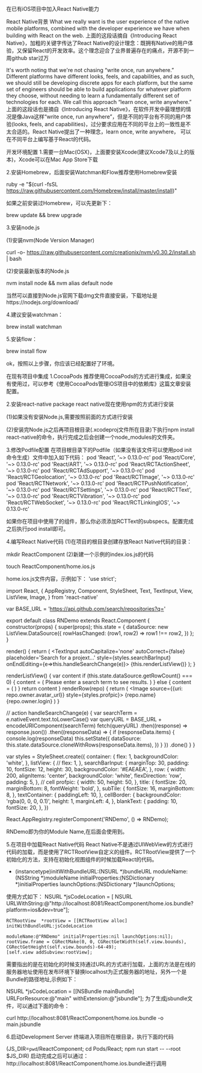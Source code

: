 在已有iOS项目中加入React Native能力

React Native背景
What we really want is the user experience of the native mobile platforms, combined with the developer experience we have when building with React on the web.
上面的这段话摘自《Introducing React Native》，加粗的关键字传达了React Native的设计理念：既拥有Native的用户体验，又保留React的开发效率。这个理念迎合了业界普遍存在的痛点，开源不到一周github star过万

It's worth noting that we're not chasing “write once, run anywhere.” Different platforms have different looks, feels, and capabilities, and as such, we should still be developing discrete apps for each platform, but the same set of engineers should be able to build applications for whatever platform they choose, without needing to learn a fundamentally different set of technologies for each. We call this approach “learn once, write anywhere.”
上面的这段话也是摘自《Introducing React Native》，在软件开发中最理想的情况是像Java这样“write once, run anywhere”，但是不同的平台有不同的用户体验(looks, feels, and capabilities)，过分要求应用在不同的平台上的一致性是不太合适的。React Native提出了一种理念，learn once, write anywhere， 可以在不同平台上编写基于React的代码。

开发环境配置
1.需要一台Mac(OSX)，上面要安装Xcode(建议Xcode7及以上的版本)，Xcode可以在Mac App Store下载

2.安装Homebrew，后面安装Watchman和Flow推荐使用Homebrew安装

ruby -e "$(curl -fsSL https://raw.githubusercontent.com/Homebrew/install/master/install)"

如果之前安装过Homebrew，可以先更新下：

brew update && brew upgrade

3.安装node.js

(1)安装nvm(Node Version Manager)

curl -o- https://raw.githubusercontent.com/creationix/nvm/v0.30.2/install.sh | bash

(2)安装最新版本的Node.js

nvm install node && nvm alias default node

当然可以直接到Node.js官网下载dmg文件直接安装，下载地址是https://nodejs.org/download/

4.建议安装watchman：

brew install watchman

5.安装flow：

brew install flow

ok，按照以上步骤，你应该已经配置好了环境。

在现有项目中集成
1.CocoaPods
推荐使用CocoaPods的方式进行集成，如果没有使用过，可以参考《使用CocoaPods管理iOS项目中的依赖库》这篇文章安装配置。

2.安装react-native package
react native现在使用npm的方式进行安装

(1)如果没有安装Node.js,需要按照前面的方式进行安装

(2)安装完Node.js之后再项目根目录(.xcodeproj文件所在目录)下执行npm install react-native的命令，执行完成之后会创建一个node_modules的文件夹。

3.修改Podfile配置
在项目根目录下的Podfile（如果没有该文件可以使用pod init命令生成）文件中加入如下代码：
pod 'React', '~> 0.13.0-rc'
pod 'React/Core', '~> 0.13.0-rc'
pod 'React/ART', '~> 0.13.0-rc'
pod 'React/RCTActionSheet', '~> 0.13.0-rc'
pod 'React/RCTAdSupport', '~> 0.13.0-rc'
pod 'React/RCTGeolocation', '~> 0.13.0-rc'
pod 'React/RCTImage', '~> 0.13.0-rc'
pod 'React/RCTNetwork', '~> 0.13.0-rc'
pod 'React/RCTPushNotification', '~> 0.13.0-rc'
pod 'React/RCTSettings', '~> 0.13.0-rc'
pod 'React/RCTText', '~> 0.13.0-rc'
pod 'React/RCTVibration', '~> 0.13.0-rc'
pod 'React/RCTWebSocket', '~> 0.13.0-rc'
pod 'React/RCTLinkingIOS', '~> 0.13.0-rc'

如果你在项目中使用了<Text>的组件，那么你必须添加RCTText的subspecs。配置完成之后执行pod install即可。

4.编写React Native代码
(1)在项目的根目录创建存放React Native代码的目录：

mkdir ReactComponent
(2)新建一个示例的index.ios.js的代码

touch ReactComponent/home.ios.js

home.ios.js文件内容，示例如下：
'use strict';

import React, {
  AppRegistry,
  Component,
  StyleSheet,
  Text,
  TextInput,
  View,
  ListView,
  Image,
} from 'react-native'

var BASE_URL = 'https://api.github.com/search/repositories?q='

export default class RNDemo extends React.Component {
  constructor(props) {
    super(props);
    this.state = {
      dataSource: new ListView.DataSource({
        rowHasChanged: (row1, row2) => row1 !== row2,
      })
    };
  }

  render() {
    return (
      <View style={styles.container}>
        <TextInput
          autoCapitalize='none'
          autoCorrect={false}
          placeholder='Search for a projext...'
          style={styles.searchBarInput}
          onEndEditing={e=>this.handleSearchChange(e)}>
        </TextInput>
        {this.renderListView()}
      </View>
    );
  }

  renderListView() {
    var content
    if (this.state.dataSource.getRowCount() === 0) {
      content = (
        <Text style={styles.blankText}>Please enter a search term to see results.</Text>
      )
    } else {
      content = (
        <ListView
          style={styles.listView}
          ref='listView'
          dataSource={this.state.dataSource}
          renderRow={this.renderRow}></ListView>
      )
    }
    return content
  }
  renderRow(repo) {
    return (
      <View>
        <View style={styles.row}>
          <Image
            source={{uri: repo.owner.avatar_url}}
            style={styles.profpic}></Image>
          <View style={styles.textContainer}>
            <Text style={styles.title}>{repo.name}</Text>
            <Text style={styles.subTile}>{repo.owner.login}</Text>
          </View>
        </View>
        <View style={styles.cellBorder} />
      </View>
    )
  }

  // action
  handleSearchChange(e) {
    var searchTerm = e.nativeEvent.text.toLowerCase()
    var queryURL = BASE_URL + encodeURIComponent(searchTerm)
    fetch(queryURL)
      .then((response) => response.json())
      .then((responseData) => {
        if (responseData.items) {
          console.log(responseData)
          this.setState({
            dataSource: this.state.dataSource.cloneWithRows(responseData.items),
          })
        }
    })
    .done()
  }
}

var styles = StyleSheet.create({
  container: {
    flex: 1,
    backgroundColor: 'white',
  },
  listView: {
    // flex: 1,
  },
  searchBarInput: {
    marginTop: 30,
    padding: 10,
    fontSize: 12,
    height: 30,
    backgroundColor: '#EAEAEA',
  },
  row: {
    width: 200,
    alignItems: 'center',
    backgroundColor: 'white',
    flexDirection: 'row',
    padding: 5,
  },
  // cell
  profpic: {
    width: 50,
    height: 50,
  },
  title: {
    fontSize: 20,
    marginBottom: 8,
    fontWeight: 'bold',
  },
  subTile: {
    fontSize: 16,
    marginBottom: 8,
  },
  textContainer: {
    paddingLeft: 10,
  },
  cellBorder: {
    backgroundColor: 'rgba(0, 0, 0, 0.1)',
    height: 1,
    marginLeft: 4,
  },
  blankText: {
    padding: 10,
    fontSize: 20,
  },
})

React.AppRegistry.registerComponent('RNDemo', () => RNDemo);

RNDemo即为你的Module Name,在后面会使用到。

5.在项目中加载React Native代码
React Native不是通过UIWebView的方式进行代码的加载，而是使用了RCTRootView自定义的组件。RCTRootView提供了一个初始化的方法，支持在初始化视图组件的时候加载React的代码。

- (instancetype)initWithBundleURL:(NSURL *)bundleURL
                       moduleName:(NSString *)moduleName
                initialProperties:(NSDictionary *)initialProperties
                    launchOptions:(NSDictionary *)launchOptions;

使用方式如下：
    NSURL *jsCodeLocation = [ NSURL URLWithString:@"http://localhost:8081/ReactComponent/home.ios.bundle?platform=ios&dev=true"];
                              
    RCTRootView  *rootView = [[RCTRootView alloc] initWithBundleURL:jsCodeLocation
                                                         moduleName:@"RNDemo" initialProperties:nil launchOptions:nil];
    rootView.frame = CGRectMake(0, 0, CGRectGetWidth(self.view.bounds), CGRectGetHeight(self.view.bounds)-64-49);
    [self.view addSubview:rootView];

需要指出的是在初始化的时候支持通过URL的方式进行加载，上面的方法是在线的服务器地址使用在发布环境下替换localhost为正式服务器的地址，另外一个是Bundle的路径地址,示例如下：

NSURL *jsCodeLocation = [[NSBundle mainBundle] URLForResource:@"main" withExtension:@"jsbundle"];
为了生成jsbundle文件，可以通过下面的命令：

curl http://localhost:8081/ReactComponent/home.ios.bundle -o main.jsbundle

6.启动Development Server
终端进入项目所在根目录，执行下面的代码

(JS_DIR=`pwd`/ReactComponent; cd Pods/React; npm run start -- --root $JS_DIR)
启动完成之后可以通过：http://localhost:8081/ReactComponent/home.ios.bundle进行调用


